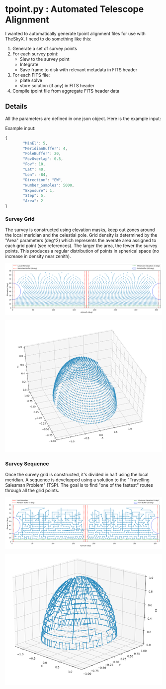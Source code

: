 # tpoint.py : Automated Telescope Alignment

I wanted to automatically generate tpoint alignment files for use with TheSkyX.  I need to do something like this:

1. Generate a set of survey points
2. For each survey point:
	* Slew to the survey point
	* Integrate
	* Save frame to disk with relevant metadata in FITS header
3. For each FITS file:
	* plate solve
	* store solution (if any) in FITS header
4. Compile tpoint file from aggregate FITS header data 

## Details

All the parameters are defined in one json object.  Here is the example input:

Example input:
```javascript
{
        "MinEl": 5,
        "MeridianBuffer": 4,
        "PoleBuffer": 20,
        "FovOverlap": 0.5,
        "Fov": 10,
        "Lat": 40,
        "Lon": -84,
        "Direction": "EW",
        "Number_Samples": 5000,
        "Exposure": 1,
        "Step": 5,
        "Area": 2
} 
```

### Survey Grid

The survey is constructed using elevation masks, keep out zones around the local meridian and the celestial pole.  Grid density is determined by the "Area" parameters (deg^2) which represents the averate area assigned to each grid point (see references).  The larger the area, the fewer the survey points.  This produces a regular distribution of points in spherical space (no increase in density near zenith).

![alt text](https://github.com/dam90/tpoint/blob/master/docs/images/survey_2D.png "2D Survey Plot")

![alt text](https://github.com/dam90/tpoint/blob/master/docs/images/survey_3D.png "2D Survey Plot")

### Survey Sequence

Once the survey grid is constructed, it's divided in half using the local meridian.  A sequence is developped using a solution to the "Travelling Salesman Problem" (TSP).  The goal is to find "one of the fastest" routes through all the grid points.

![alt text](https://github.com/dam90/tpoint/blob/master/docs/images/tsp_2D.png "2D Path Plot")

![alt text](https://github.com/dam90/tpoint/blob/master/docs/images/tsp_3D.png "2D Path Plot")
